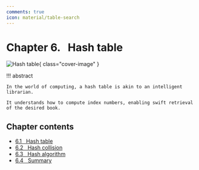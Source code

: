 ```yaml
---
comments: true
icon: material/table-search
---
```


# Chapter 6. &nbsp; Hash table

![Hash table](../assets/covers/chapter_hashing.jpg){ class="cover-image" }

!!! abstract

    In the world of computing, a hash table is akin to an intelligent librarian.
    
    It understands how to compute index numbers, enabling swift retrieval of the desired book.

## Chapter contents

- [6.1 &nbsp; Hash table](hash_map.md)
- [6.2 &nbsp; Hash collision](hash_collision.md)
- [6.3 &nbsp; Hash algorithm](hash_algorithm.md)
- [6.4 &nbsp; Summary](summary.md)
